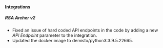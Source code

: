 
#### Integrations
##### RSA Archer v2
- Fixed an issue of hard coded API endpoints in the code by adding a new *API Endpoint* parameter to the integration.
- Updated the docker image to demisto/python3:3.9.5.22665.